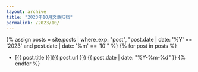 ```yaml
---
layout: archive
title: "2023年10月文章归档"
permalink: /2023/10/
---
```


{% assign posts = site.posts | where_exp: "post", "post.date | date: '%Y' == '2023' and post.date | date: '%m' == '10'" %}
{% for post in posts %}
- [{{ post.title }}]({{ post.url }}) <span>{{ post.date | date: "%Y-%m-%d" }}</span>
{% endfor %}
